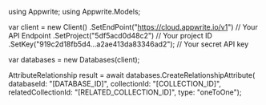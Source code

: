 using Appwrite;
using Appwrite.Models;

var client = new Client()
    .SetEndPoint("https://cloud.appwrite.io/v1") // Your API Endpoint
    .SetProject("5df5acd0d48c2") // Your project ID
    .SetKey("919c2d18fb5d4...a2ae413da83346ad2"); // Your secret API key

var databases = new Databases(client);

AttributeRelationship result = await databases.CreateRelationshipAttribute(
    databaseId: "[DATABASE_ID]",
    collectionId: "[COLLECTION_ID]",
    relatedCollectionId: "[RELATED_COLLECTION_ID]",
    type: "oneToOne");